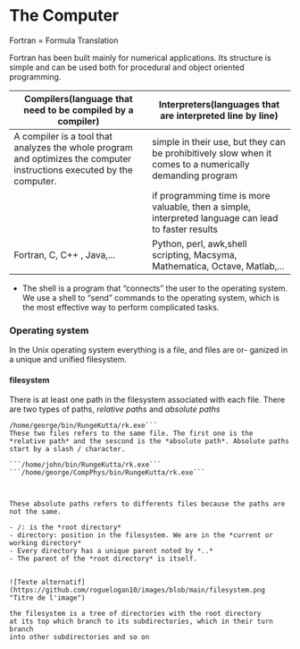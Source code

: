# The Computer

Fortran = Formula Translation

Fortran has been built mainly for numerical applications. Its structure is simple and can be used both
for procedural and object oriented programming.

| Compilers(language that need to be compiled by a compiler) | Interpreters(languages that are interpreted line by line)|
|---|---|
|   A compiler is a tool that analyzes the whole program and optimizes the computer instructions executed by the computer. | simple in their use, but they can be prohibitively slow when it comes to a numerically demanding program  |
|   | if programming time is more valuable, then a simple, interpreted language can lead to faster results|
|Fortran, C, C++ , Java,...| Python, perl, awk,shell scripting, Macsyma, Mathematica, Octave, Matlab,...|


- The shell is a program that “connects” the user to the operating system.  We use a shell to “send” commands to the
operating system, which is the most effective way to perform complicated tasks.


### Operating system

In the Unix operating system everything is a file, and files are or-
ganized in a unique and unified filesystem. 


#### filesystem
There is at least one path in the filesystem associated with each file. There
are two types of paths, *relative paths* and *absolute paths*

```bin/RungeKutta/rk.exe
/home/george/bin/RungeKutta/rk.exe```
These two files refers to the same file. The first one is the *relative path* and the sescond is the *absolute path*. Absolute paths start by a slash / character. 

```/home/john/bin/RungeKutta/rk.exe```
```/home/george/CompPhys/bin/RungeKutta/rk.exe```



These absolute paths refers to differents files because the paths are not the same. 

- /: is the *root directory*
- directory: position in the filesystem. We are in the *current or working directory*
- Every directory has a unique parent noted by *..*
- The parent of the *root directory* is itself.


![Texte alternatif](https://github.com/roguelogan10/images/blob/main/filesystem.png "Titre de l'image")

the filesystem is a tree of directories with the root directory
at its top which branch to its subdirectories, which in their turn branch
into other subdirectories and so on
